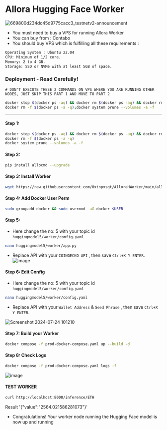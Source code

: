 # Allora Hugging Face Worker

![669800d234dc45d9775cacc3_testnetv2-announcement](https://github.com/user-attachments/assets/e71bd95c-725a-4f9f-b196-364468d974fe)

 
- You must need to buy a VPS for running Allora Worker
- You can buy from : Contabo
- You should buy VPS which is fulfilling all these requirements : 
```bash
Operating System : Ubuntu 22.04
CPU: Minimum of 1/2 core.
Memory: 2 to 4 GB.
Storage: SSD or NVMe with at least 5GB of space.
```

### Deployment - Read Carefully! 
```
# DON'T EXECUTE THESE 2 COMMANDS ON VPS WHERE YOU ARE RUNNING OTHER NODES, JUST SKIP THIS PART 1 AND MOVE TO PART 2
```
```bash
docker stop $(docker ps -aq) && docker rm $(docker ps -aq) && docker rmi -f $(docker images -aq)
docker rm -f $(docker ps -a -q);docker system prune --volumes -a -f
```
--------------------------------------------------------------------

#### Step 1: 
```bash
docker stop $(docker ps -aq) && docker rm $(docker ps -aq) && docker rmi -f $(docker images -aq)
docker rm -f $(docker ps -a -q)
docker system prune --volumes -a -f
```

#### Step 2: 
```bash
pip install allocmd --upgrade
```

#### Step 3: Install Worker
```bash
wget https://raw.githubusercontent.com/0xtnpxsgt/AlloraHWorker/main/allorahuggingface.sh && chmod +x allorahuggingface.sh && ./allorahuggingface.sh
```

#### Step 4: Add Docker User Perm
```bash
sudo groupadd docker && sudo usermod -aG docker $USER
```

#### Step 5: 
- Here change the no: 5 with your topic id `huggingmodel5/worker/config.yaml`
```bash
nano huggingmodel5/worker/app.py
```
- Replace API with your `COINGECKO API` , then save `Ctrl+X Y ENTER`.
![image](https://github.com/user-attachments/assets/3a17b3b4-4cf8-4677-bf31-cbcdd079f516)


#### Step 6: Edit Config

- Here change the no: 5 with your topic id `huggingmodel5/worker/config.yaml`

```bash
nano huggingmodel5/worker/config.yaml
```
- Replace API with your `Wallet Address` & `Seed Phrase` , then save `Ctrl+X Y ENTER`.

![Screenshot 2024-07-24 101210](https://github.com/user-attachments/assets/2132c9ca-2d0f-46c6-a2ea-5db9096fe6e6)

#### Step 7: Build your Worker
```bash
docker compose -f prod-docker-compose.yaml up --build -d
```

#### Step 8: Check Logs
```bash
docker compose -f prod-docker-compose.yaml logs -f
```
![image](https://github.com/user-attachments/assets/5fbed3cc-7cf8-4f6b-8329-7f9b37ddf77a)


#### TEST WORKER
```bash
curl http://localhost:8000/inference/ETH
```

Result '{"value":"2564.021586281073"}'

- Congratulations! Your worker node running the Hugging Face model is now up and running









